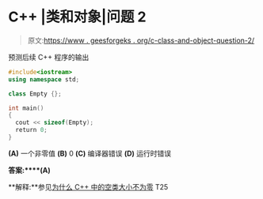 # C++ |类和对象|问题 2

> 原文:[https://www . geesforgeks . org/c-class-and-object-question-2/](https://www.geeksforgeeks.org/c-class-and-object-question-2/)

预测后续 C++ 程序的输出

```cpp
#include<iostream>
using namespace std;

class Empty {};

int main()
{
  cout << sizeof(Empty);
  return 0;
}
```

**(A)** 一个非零值
**(B)** 0
**(C)** 编译器错误
**(D)** 运行时错误

**答案:****(A)**

**解释:**参见[为什么 C++ 中的空类大小不为零](https://www.geeksforgeeks.org/why-is-the-size-of-an-empty-class-not-zero-in-c/)
T25